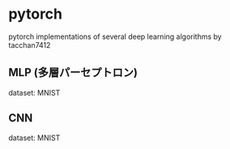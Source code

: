 # pytorch

pytorch implementations of several deep learning algorithms by tacchan7412

## MLP (多層パーセプトロン)
dataset: MNIST

## CNN
dataset: MNIST

